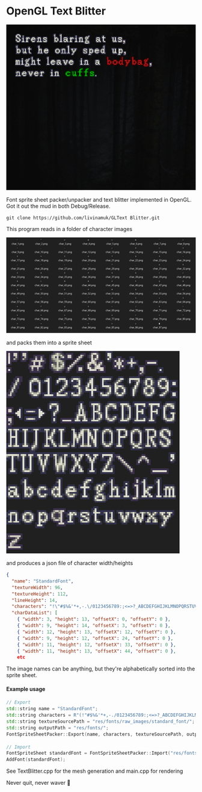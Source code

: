 ﻿# OpenGL Text Blitter

![Image1](Image1.png)


Font sprite sheet packer/unpacker and text blitter implemented in OpenGL. Got it out the mud in both Debug/Release.

```
git clone https://github.com/livinamuk/GLText Blitter.git
```

This program reads in a folder of character images

![Image2](Image2.png)

and packs them into a sprite sheet

![Image2](Image3.png)

and produces a json file of character width/heights

```json
{
  "name": "StandardFont",
  "textureWidth": 96,
  "textureHeight": 112,
  "lineHeight": 14,
  "characters": "!\"#$%&'*+,-.\/0123456789:;<=>?_ABCDEFGHIJKLMNOPQRSTUVWXYZ\\^_`abcdefghijklmnopqrstuvwxyz ",
  "charDataList": [
    { "width": 3, "height": 13, "offsetX": 0, "offsetY": 0 },
    { "width": 9, "height": 14, "offsetX": 3, "offsetY": 0 },
    { "width": 12, "height": 13, "offsetX": 12, "offsetY": 0 },
    { "width": 9, "height": 12, "offsetX": 24, "offsetY": 0 },
    { "width": 11, "height": 12, "offsetX": 33, "offsetY": 0 },
    { "width": 11, "height": 13, "offsetX": 44, "offsetY": 0 },
    etc
```

The image names can be anything, but they're alphabetically sorted into the sprite sheet. 

#### Example usage ####

```cpp
// Export
std::string name = "StandardFont";
std::string characters = R"(!"#$%&'*+,-./0123456789:;<=>?_ABCDEFGHIJKLMNOPQRSTUVWXYZ\^_`abcdefghijklmnopqrstuvwxyz )";
std::string textureSourcePath = "res/fonts/raw_images/standard_font/";
std::string outputPath = "res/fonts/";
FontSpriteSheetPacker::Export(name, characters, textureSourcePath, outputPath);

// Import
FontSpriteSheet standardFont = FontSpriteSheetPacker::Import("res/fonts/StandardFont.json");
AddFont(standardFont);
```

See TextBlitter.cpp for the mesh generation and main.cpp for rendering

Never quit, never waver 🌹
